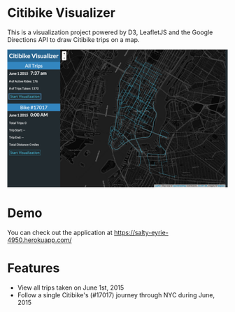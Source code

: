 # Citibike Visualizer

This is a visualization project powered by D3, LeafletJS and the Google Directions API to draw Citibike trips on a map. 

![screenshot](https://github.com/kaitohara/citibike-visualizer/blob/master/Screenshot.png)

# Demo
You can check out the application at https://salty-eyrie-4950.herokuapp.com/

# Features
* View all trips taken on June 1st, 2015
* Follow a single Citibike's (#17017) journey through NYC during June, 2015
